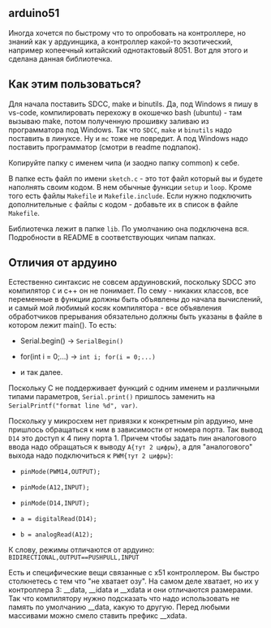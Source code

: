 ## arduino51

Иногда хочется по быстрому что то опробовать на контроллере, но знаний как у ардуинщика, а контроллер какой-то экзотический, например копеечный китайский однотактовый 8051. Вот для этого и сделана данная библиотечка.


## Как этим пользоваться?

Для начала поставить SDCC, make и binutils. Да, под Windows я пишу в vs-code, компилировать перехожу в окошечко bash (ubuntu) - там вызываю make, потом полученную прошивку заливаю из программатора под Windows. Так что `SDCC`, `make` и `binutils` надо поставить в линуксе. Ну и `mc` тоже не повредит. А под Windows надо поставить программатор (смотри в readme подпапок).

Копируйте папку с именем чипа (и заодно папку common) к себе. 

В папке есть файл по имени `sketch.c` - это тот файл который вы и будете наполнять своим кодом. В нем обычные функции `setup` и `loop`.
Кроме того есть файлы `Makefile` и `Makefile.include`. Если нужно подключить дополнительные `c` файлы с кодом - добавьте их в список в файле `Makefile`.

Библиотечка лежит в папке `lib`. По умолчанию она подключена вся. Подробности в README в соответствующих чипам папках.


## Отличия от ардуино

Естественно синтаксис не совсем ардуиновский, поскольку SDCC это компилятор `С` и с++ он не понимает. По сему - никаких классов, все переменные в функции должны быть объявлены до начала вычислений, и самый мой любимый косяк компилятора - все объявления обработчиков прерывания обязательно должны быть указаны в файле в котором лежит main(). То есть:

- Serial.begin() -> `SerialBegin()`

- for(int i = 0;...) -> `int i; for(i = 0;...)`

- и так далее.

Поскольку С не поддерживает функций с одним именем и различными типами параметров, `Serial.print()` пришлось заменить на  `SerialPrintf("format line %d", var)`.

Поскольку у микросхем нет привязки к конкретным pin ардуино, мне пришлось обращаться к ним в зависимости от номера порта. Так вывод `D14` это доступ к 4 пину порта 1. Причем чтобы задать пин аналогового ввода надо обращаться к выводу `A{тут 2 цифры}`, а для "аналогового" выхода надо подключиться к `PWM{тут 2 цифры}`:

- `pinMode(PWM14,OUTPUT);`

- `pinMode(A12,INPUT);`

- `pinMode(D14,INPUT);`

- `a = digitalRead(D14);`

- `b = analogRead(A12);`

К слову, режимы отличаются от ардуино: `BIDIRECTIONAL,OUTPUT==PUSHPULL,INPUT`

Есть и специфические вещи связанные с x51 контроллером. Вы быстро столкнетесь с тем что "не хватает озу". На самом деле хватает, но их у контроллера 3: __data, __idata и __xdata и они отличаются размерами. Так что компилятору нужно подсказать что надо использовать не память по умолчанию __data, какую то другую. Перед любыми массивами можно смело ставить префикс __xdata.
